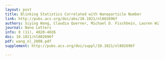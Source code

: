 ```yaml
---
layout: post
title: Blinking Statistics Correlated with Nanoparticle Number
link: http://pubs.acs.org/doi/abs/10.1021/nl802696f
authors: Siying Wang, Claudia Querner, Michael D. Fischbein, Lauren Willis, Dmitry Novikov, Catherine Crouch and Marija Drndić
journal: Nano Letters
info: 8 (11), 4020-4026
doi: 10.1021/nl802696f
pdf: wang_nl_2008.pdf
supplement: http://pubs.acs.org/doi/suppl/10.1021/nl802696f

---
```

